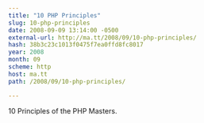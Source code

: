 ```yaml
---
title: "10 PHP Principles"
slug: 10-php-principles
date: 2008-09-09 13:14:00 -0500
external-url: http://ma.tt/2008/09/10-php-principles/
hash: 38b3c23c1013f0475f7ea0ffd8fc8017
year: 2008
month: 09
scheme: http
host: ma.tt
path: /2008/09/10-php-principles/

---
```


10 Principles of the PHP Masters.

